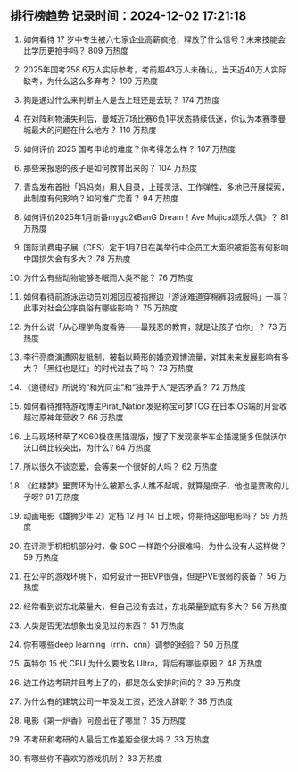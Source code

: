 
## 排行榜趋势 记录时间：2024-12-02 17:21:18
  
  1. 如何看待 17 岁中专生被六七家企业高薪疯抢，释放了什么信号？未来技能会比学历更抢手吗？ 809 万热度
    
  2. 2025年国考258.6万人实际参考，考前超43万人未确认，当天近40万人实际缺考，为什么这么多弃考？ 199 万热度
    
  3. 狗是通过什么来判断主人是去上班还是去玩？ 174 万热度
    
  4. 在对阵利物浦失利后，曼城近7场比赛6负1平状态持续低迷，你认为本赛季曼城最大的问题在什么地方？ 110 万热度
    
  5. 如何评价 2025 国考申论的难度？你考得怎么样？ 107 万热度
    
  6. 那些来报恩的孩子是如何教育出来的？ 104 万热度
    
  7. 青岛发布首批「妈妈岗」用人目录，上班灵活、工作弹性，多地已开展探索，此制度有何影响？如何推广完善？ 94 万热度
    
  8. 如何评价2025年1月新番mygo2《BanG Dream！Ave Mujica颂乐人偶》？ 81 万热度
    
  9. 国际消费电子展（CES）定于1月7日在美举行中企员工大面积被拒签有何影响中国损失会有多大？ 78 万热度
    
  10. 为什么有些动物能够冬眠而人类不能？ 76 万热度
    
  11. 如何看待前游泳运动员刘湘回应被指擦边「游泳难道穿棉裤羽绒服吗」一事？此事对社会公序良俗有哪些影响？ 75 万热度
    
  12. 为什么说「从心理学角度看待——最残忍的教育，就是让孩子怕你」？ 73 万热度
    
  13. 李行亮商演遭网友抵制，被指以畸形的婚恋观博流量，对其未来发展影响有多大？「黑红也是红」的时代过去了吗？ 73 万热度
    
  14. 《道德经》所说的“和光同尘”和“独异于人”是否矛盾？ 72 万热度
    
  15. 如何看待推特游戏博主Pirat_Nation发贴称宝可梦TCG 在日本IOS端的月营收超过原神年营收？ 66 万热度
    
  16. 上马现场种草了XC60极夜黑插混版，搜了下发现豪华车企插混挺多但就沃尔沃口碑比较突出，为什么? 64 万热度
    
  17. 所以很久不谈恋爱，会等来一个很好的人吗？ 62 万热度
    
  18. 《红楼梦》里贾环为什么被那么多人瞧不起呢，就算是庶子，他也是贾政的儿子呀? 61 万热度
    
  19. 动画电影《雄狮少年 2》定档 12 月 14 日上映，你期待这部电影吗？ 59 万热度
    
  20. 在评测手机相机部分时，像 SOC 一样跑个分很难吗，为什么没有人这样做？ 59 万热度
    
  21. 在公平的游戏环境下，如何设计一把EVP很强，但是PVE很弱的装备？ 56 万热度
    
  22. 经常看到说东北菜量大，但自己没有去过，东北菜量到底有多大？ 56 万热度
    
  23. 人类是否无法想象出没见过的东西？ 51 万热度
    
  24. 你有哪些deep learning（rnn、cnn）调参的经验？ 50 万热度
    
  25. 英特尔 15 代 CPU 为什么要改名 Ultra，背后有哪些原因？ 48 万热度
    
  26. 边工作边考研并且考上了的，都是怎么安排时间的？ 39 万热度
    
  27. 为什么有的建筑公司一年没发工资，还没人辞职？ 36 万热度
    
  28. 电影《第一炉香》问题出在了哪里？ 35 万热度
    
  29. 不考研和考研的人最后工作差距会很大吗？ 33 万热度
    
  30. 有哪些你不喜欢的游戏机制？ 33 万热度
    